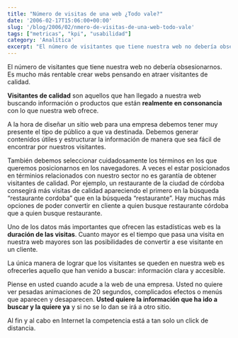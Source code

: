 ```yaml
---
title: "Número de visitas de una web ¿Todo vale?"
date: '2006-02-17T15:06:00+00:00'
slug: '/blog/2006/02/nmero-de-visitas-de-una-web-todo-vale'
tags: ["metricas", "kpi", "usabilidad"]
category: 'Analítica'
excerpt: "El número de visitantes que tiene nuestra web no debería obsesionarnos. Es mucho más rentable crear webs pensando en atraer visitantes de calidad.**Visitantes de calidad** son aquellos que han llegad..."
---
```

El número de visitantes que tiene nuestra web no debería obsesionarnos. Es mucho más rentable crear webs pensando en atraer visitantes de calidad.

**Visitantes de calidad** son aquellos que han llegado a nuestra web buscando información o productos que están **realmente en consonancia** con lo que nuestra web ofrece.

A la hora de diseñar un sitio web para una empresa debemos tener muy presente el tipo de público a que va destinada. Debemos generar contenídos útiles y estructurar la información de manera que sea fácil de encontrar por nuestros visitantes.

También debemos seleccionar cuidadosamente los términos en los que queremos posicionarnos en los navegadores. A veces el estar posicionados en términios relacionados con nuestro sector no es garantía de obtener visitantes de calidad. Por ejemplo, un restaurante de la ciudad de córdoba consegirá más visitas de calidad apareciendo el primero en la búsqueda “restaurante cordoba” que en la búsqueda “restaurante”. Hay muchas más opciones de poder convertir en cliente a quien busque restaurante córdoba que a quien busque restaurante.

Uno de los datos más importantes que ofrecen las estadísticas web es la **duración de las visitas**. Cuanto mayor es el tiempo que pasa una visita en nuestra web mayores son las posibilidades de convertir a ese visitante en un cliente.

La única manera de lograr que los visitantes se queden en nuestra web es ofrecerles aquello que han venido a buscar: información clara y accesible.

Piense en usted cuando acude a la web de una empresa. Usted no quiere ver pesadas animaciones de 20 segundos, complicados efectos o menús que aparecen y desaparecen. **Usted quiere la información que ha ido a buscar y la quiere ya** y si no se lo dan se irá a otro sitio.

Al fin y al cabo en Internet la competencia está a tan solo un click de distancia.

